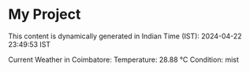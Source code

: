 # My Project

This content is dynamically generated in Indian Time (IST): 2024-04-22 23:49:53 IST


Current Weather in Coimbatore:
Temperature: 28.88 °C
Condition: mist
